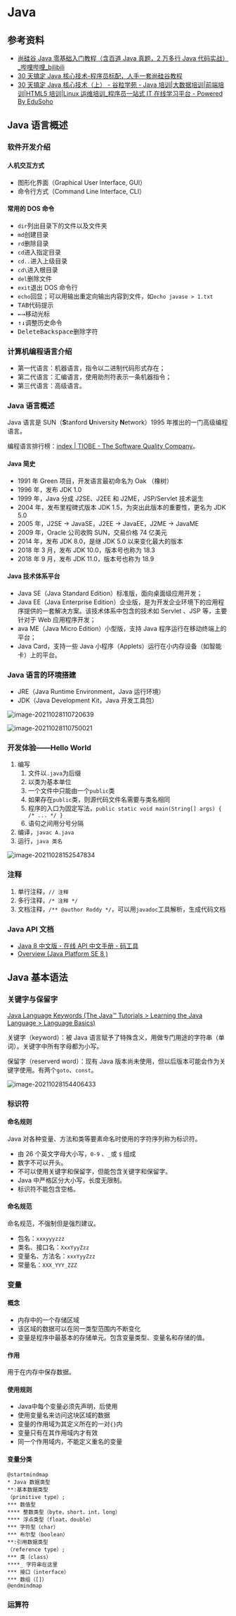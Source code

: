 # Java

## 参考资料

- [尚硅谷 Java 零基础入门教程（含百道 Java 真题，2 万多行 Java 代码实战）_哔哩哔哩_bilibili](https://www.bilibili.com/video/BV1Kb411W75N)
- [30 天搞定 Java 核心技术-程序员标配，人手一套尚硅谷教程](http://www.atguigu.com/download_detail.shtml?v=129)
- [30 天搞定 Java 核心技术（上） - 谷粒学苑 - Java 培训|大数据培训|前端培训|HTML5 培训|Linux 运维培训_程序员一站式 IT 在线学习平台 - Powered By EduSoho](https://www.gulixueyuan.com/goods/show/203?targetId=309&preview=0)

## Java 语言概述

### 软件开发介绍

#### 人机交互方式

- 图形化界面（Graphical User Interface, GUI）
- 命令行方式（Command Line Interface, CLI）

#### 常用的 DOS 命令

- `dir`列出目录下的文件以及文件夹
- `md`创建目录
- `rd`删除目录
- `cd`进入指定目录
- `cd..`进入上级目录
- `cd\`进入根目录
- `del`删除文件
- `exit`退出 DOS 命令行
- `echo`回显；可以用输出重定向输出内容到文件，如`echo javase > 1.txt`
- <kbd>TAB</kbd>代码提示
- <kbd>←</kbd><kbd>→</kbd>移动光标
- <kbd>↑</kbd><kbd>↓</kbd>调整历史命令
- <kbd>Delete</kbd><kbd>Backspace</kbd>删除字符

### 计算机编程语言介绍

- 第一代语言：机器语言，指令以二进制代码形式存在；
- 第二代语言：汇编语言，使用助剂符表示一条机器指令；
- 第三代语言：高级语言。

### Java 语言概述

Java 语言是 SUN（**S**tanford **U**niversity **N**etwork）1995 年推出的一门高级编程语言。

编程语言排行榜：[index | TIOBE - The Software Quality Company](https://www.tiobe.com/tiobe-index/)。

#### Java 简史

- 1991 年 Green 项目，开发语言最初命名为 Oak （橡树）
- 1996 年，发布 JDK 1.0
- 1999 年，Java 分成 J2SE、J2EE 和 J2ME，JSP/Servlet 技术诞生
- 2004 年，发布里程碑式版本 JDK 1.5，为突出此版本的重要性，更名为 JDK 5.0
- 2005 年，J2SE -> JavaSE，J2EE -> JavaEE，J2ME -> JavaME
- 2009 年，Oracle 公司收购 SUN，交易价格 74 亿美元
- 2014 年，发布 JDK 8.0，是继 JDK 5.0 以来变化最大的版本
- 2018 年 3 月，发布 JDK 10.0，版本号也称为 18.3
- 2018 年 9 月，发布 JDK 11.0，版本号也称为 18.9

#### Java 技术体系平台

- Java SE（Java Standard Edition）标准版，面向桌面级应用开发；
- Java EE（Java Enterprise Edition）企业版，是为开发企业环境下的应用程序提供的一套解决方案。该技术体系中包含的技术如 Servlet 、JSP 等，主要针对于 Web 应用程序开发；
- ava ME（Java Micro Edition）小型版，支持 Java 程序运行在移动终端上的平台；
- Java Card，支持一些 Java 小程序（Applets）运行在小内存设备（如智能卡）上的平台。

### Java 语言的环境搭建

- JRE（Java Runtime Environment，Java 运行环境）
- JDK（Java Development Kit，Java 开发工具包）

![image-20211028110720639](./java.assets/image-20211028110720639.png)

![image-20211028110750021](./java.assets/image-20211028110750021.png)

### 开发体验——Hello World

1. 编写
   1. 文件以`.java`为后缀
   2. 以类为基本单位
   3. 一个文件中只能由一个`public`类
   4. 如果存在`public`类，则源代码文件名需要与类名相同
   5. 程序的入口为固定写法，`public static void main(String[] args) { /* ... */ }`
   6. 语句之间用分号分隔
2. 编译，`javac A.java`
3. 运行，`java 类名`

![image-20211028152547834](./java.assets/image-20211028152547834.png)

### 注释

1. 单行注释，`// 注释`
2. 多行注释，`/* 注释 */`
3. 文档注释，`/** @author Roddy */`，可以用`javadoc`工具解析，生成代码文档

### Java API 文档

- [Java 8 中文版 - 在线 API 中文手册 - 码工具](https://www.matools.com/api/java8)
- [Overview (Java Platform SE 8 )](https://docs.oracle.com/javase/8/docs/api/)

## Java 基本语法

### 关键字与保留字

[Java Language Keywords (The Java™ Tutorials > Learning the Java Language > Language Basics)](https://docs.oracle.com/javase/tutorial/java/nutsandbolts/_keywords.html)

关键字（keyword）：被 Java 语言赋予了特殊含义，用做专门用途的字符串（单词）。关键字中所有字母都为小写。

保留字（reserverd word）：现有 Java 版本尚未使用，但以后版本可能会作为关键字使用。有两个`goto`、`const`。

![image-20211028154406433](./java.assets/image-20211028154406433.png)

### 标识符

#### 命名规则

Java 对各种变量、方法和类等要素命名时使用的字符序列称为标识符。

- 由 26 个英文字母大小写，`0-9` 、`_`或 `$` 组成
- 数字不可以开头。
- 不可以使用关键字和保留字，但能包含关键字和保留字。
- Java 中严格区分大小写，长度无限制。
- 标识符不能包含空格。

#### 命名规范

命名规范，不强制但是强烈建议。

- 包名：`xxxyyyzzz`
- 类名、接口名：`XxxYyyZzz`
- 变量名、方法名：`xxxYyyZzz`
- 常量名：`XXX_YYY_ZZZ`

### 变量

#### 概念

- 内存中的一个存储区域
- 该区域的数据可以在同一类型范围内不断变化
- 变量是程序中最基本的存储单元。包含变量类型、变量名和存储的值。

#### 作用

用于在内存中保存数据。

#### 使用规则

- Java中每个变量必须先声明，后使用
- 使用变量名来访问这块区域的数据
- 变量的作用域为其定义所在的一对`{}`内
- 变量只有在其作用域内才有效
- 同一个作用域内，不能定义重名的变量

#### 变量分类

```plantuml
@startmindmap
* Java 数据类型
**:基本数据类型
（primitive type）;
*** 数值型
**** 整数类型（byte，short，int，long）
**** 浮点类型（float，double）
*** 字符型（char）
*** 布尔型（boolean）
**:引用数据类型
（reference type）;
*** 类（class）
****_ 字符串在这里
*** 接口（interface）
*** 数组（[]）
@endmindmap
```



### 运算符


